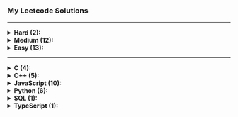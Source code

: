 ### My Leetcode Solutions

---

<details>
<summary><b>Hard (2):</b></summary>
<ul><li><a href='./4.%20Median%20of%20Two%20Sorted%20Arrays'>4. Median of Two Sorted Arrays</a></li>
<li><a href='./37.%20Sudoku%20Solver'>37. Sudoku Solver</a></li>
</ul>
</details>

<details>
<summary><b>Medium (12):</b></summary>
<ul><li><a href='./16.%203Sum%20Closest'>16. 3Sum Closest</a></li>
<li><a href='./43.%20Multiply%20Strings'>43. Multiply Strings</a></li>
<li><a href='./50.%20Pow(x,%20n)'>50. Pow(x, n)</a></li>
<li><a href='./22.%20Generate%20Parentheses'>22. Generate Parentheses</a></li>
<li><a href='./15.%203Sum'>15. 3Sum</a></li>
<li><a href='./80.%20Remove%20Duplicates%20from%20Sorted%20Array%20II'>80. Remove Duplicates from Sorted Array II</a></li>
<li><a href='./287.%20Find%20the%20Duplicate%20Number'>287. Find the Duplicate Number</a></li>
<li><a href='./36.%20Valid%20Sudoku'>36. Valid Sudoku</a></li>
<li><a href='./8.%20String%20to%20Integer%20(atoi)'>8. String to Integer (atoi)</a></li>
<li><a href='./2.%20Add%20Two%20Numbers'>2. Add Two Numbers</a></li>
<li><a href='./137.%20Single%20Number%20II'>137. Single Number II</a></li>
<li><a href='./338.%20Counting%20Bits'>338. Counting Bits</a></li>
</ul>
</details>

<details>
<summary><b>Easy (13):</b></summary>
<ul><li><a href='./344.%20Reverse%20String'>344. Reverse String</a></li>
<li><a href='./171.%20Excel%20Sheet%20Column%20Number'>171. Excel Sheet Column Number</a></li>
<li><a href='./26.%20Remove%20Duplicates%20from%20Sorted%20Array'>26. Remove Duplicates from Sorted Array</a></li>
<li><a href='./1.%20Two%20Sum'>1. Two Sum</a></li>
<li><a href='./190.%20Reverse%20Bits'>190. Reverse Bits</a></li>
<li><a href='./627.%20Swap%20Salary'>627. Swap Salary</a></li>
<li><a href='./7.%20Reverse%20Integer'>7. Reverse Integer</a></li>
<li><a href='./191.%20Number%20of%201%20Bits'>191. Number of 1 Bits</a></li>
<li><a href='./136.%20Single%20Number'>136. Single Number</a></li>
<li><a href='./1480.%20Running%20Sum%20of%201d%20Array'>1480. Running Sum of 1d Array</a></li>
<li><a href='./168.%20Excel%20Sheet%20Column%20Title'>168. Excel Sheet Column Title</a></li>
<li><a href='./69.%20Sqrt(x)'>69. Sqrt(x)</a></li>
<li><a href='./9.%20Palindrome%20Number'>9. Palindrome Number</a></li>
</ul>
</details>

---

<details>
<summary><b>C (4):</b></summary>
<ul><li><a href='./50.%20Pow(x,%20n)'>50. Pow(x, n)</a></li>
<li><a href='./191.%20Number%20of%201%20Bits'>191. Number of 1 Bits</a></li>
<li><a href='./8.%20String%20to%20Integer%20(atoi)'>8. String to Integer (atoi)</a></li>
<li><a href='./69.%20Sqrt(x)'>69. Sqrt(x)</a></li>
</ul>
</details>

<details>
<summary><b>C++ (5):</b></summary>
<ul><li><a href='./16.%203Sum%20Closest'>16. 3Sum Closest</a></li>
<li><a href='./171.%20Excel%20Sheet%20Column%20Number'>171. Excel Sheet Column Number</a></li>
<li><a href='./1.%20Two%20Sum'>1. Two Sum</a></li>
<li><a href='./190.%20Reverse%20Bits'>190. Reverse Bits</a></li>
<li><a href='./168.%20Excel%20Sheet%20Column%20Title'>168. Excel Sheet Column Title</a></li>
</ul>
</details>

<details>
<summary><b>JavaScript (10):</b></summary>
<ul><li><a href='./43.%20Multiply%20Strings'>43. Multiply Strings</a></li>
<li><a href='./4.%20Median%20of%20Two%20Sorted%20Arrays'>4. Median of Two Sorted Arrays</a></li>
<li><a href='./15.%203Sum'>15. 3Sum</a></li>
<li><a href='./287.%20Find%20the%20Duplicate%20Number'>287. Find the Duplicate Number</a></li>
<li><a href='./36.%20Valid%20Sudoku'>36. Valid Sudoku</a></li>
<li><a href='./136.%20Single%20Number'>136. Single Number</a></li>
<li><a href='./1480.%20Running%20Sum%20of%201d%20Array'>1480. Running Sum of 1d Array</a></li>
<li><a href='./37.%20Sudoku%20Solver'>37. Sudoku Solver</a></li>
<li><a href='./137.%20Single%20Number%20II'>137. Single Number II</a></li>
<li><a href='./338.%20Counting%20Bits'>338. Counting Bits</a></li>
</ul>
</details>

<details>
<summary><b>Python (6):</b></summary>
<ul><li><a href='./26.%20Remove%20Duplicates%20from%20Sorted%20Array'>26. Remove Duplicates from Sorted Array</a></li>
<li><a href='./22.%20Generate%20Parentheses'>22. Generate Parentheses</a></li>
<li><a href='./80.%20Remove%20Duplicates%20from%20Sorted%20Array%20II'>80. Remove Duplicates from Sorted Array II</a></li>
<li><a href='./7.%20Reverse%20Integer'>7. Reverse Integer</a></li>
<li><a href='./2.%20Add%20Two%20Numbers'>2. Add Two Numbers</a></li>
<li><a href='./9.%20Palindrome%20Number'>9. Palindrome Number</a></li>
</ul>
</details>

<details>
<summary><b>SQL (1):</b></summary>
<ul><li><a href='./627.%20Swap%20Salary'>627. Swap Salary</a></li>
</ul>
</details>

<details>
<summary><b>TypeScript (1):</b></summary>
<ul><li><a href='./344.%20Reverse%20String'>344. Reverse String</a></li>
</ul>
</details>
